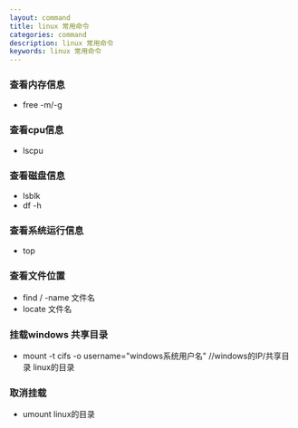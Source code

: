 ```yaml
---
layout: command
title: linux 常用命令
categories: command
description: linux 常用命令
keywords: linux 常用命令
---
```


### 查看内存信息
- free -m/-g

### 查看cpu信息
- lscpu

### 查看磁盘信息
- lsblk
- df -h

### 查看系统运行信息
- top

### 查看文件位置
- find / -name 文件名
- locate 文件名

### 挂载windows 共享目录
- mount -t cifs -o username="windows系统用户名" //windows的IP/共享目录 linux的目录

### 取消挂载
- umount linux的目录
